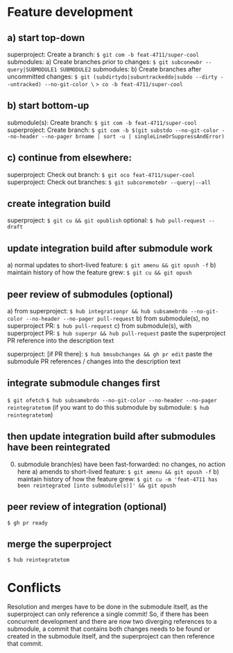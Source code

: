 # Feature development
## a) start top-down
superproject: Create a branch: `$ git com -b feat-4711/super-cool`
submodules: a) Create branches prior to changes:
	       `$ git subconewbr --query|SUBMODULE1 SUBMODULE2`
submodules: b) Create branches after uncommitted changes:
	       `$ git (subdirtydo|subuntrackeddo|subdo --dirty --untracked) --no-git-color \`
	       `> co -b feat-4711/super-cool`
## b) start bottom-up
submodule(s): Create branch: `$ git com -b feat-4711/super-cool`
superproject: Create branch: `$ git com -b $(git substdo --no-git-color --no-header --no-pager brname | sort -u | singleLineOrSuppressAndError)`
## c) continue from elsewhere:
superproject: Check out branch:   `$ git oco feat-4711/super-cool`
superproject: Check out branches: `$ git subcoremotebr --query|--all`

## create integration build
superproject: `$ git cu && git opublish`
optional: `$ hub pull-request --draft`

## update integration build after submodule work
a) normal updates to short-lived feature: `$ git amenu && git opush -f`
b) maintain history of how the feature grew: `$ git cu && git opush`

## peer review of submodules (optional)
a) from superproject: `$ hub integrationpr && hub subsamebrdo --no-git-color --no-header --no-pager pull-request`
b) from submodule(s), no superproject PR: `$ hub pull-request`
c) from submodule(s), with superproject PR: `$ hub superpr && hub pull-request`
   paste the superproject PR reference into the description text

superproject: [if PR there]: `$ hub bmsubchanges && gh pr edit`
  paste the submodule PR references / changes into the description text

## integrate submodule changes first
`$ git ofetch`
`$ hub subsamebrdo --no-git-color --no-header --no-pager reintegratetom`
(if you want to do this submodule by submodule: `$ hub reintegratetom`)
## then update integration build after submodules have been reintegrated
0) submodule branch(es) have been fast-forwarded: no changes, no action here
a) amends to short-lived feature: `$ git amenu && git opush -f`
b) maintain history of how the feature grew: `$ git cu -m 'feat-4711 has been reintegrated [into submodule(s)]' && git opush`

## peer review of integration (optional)
`$ gh pr ready`

## merge the superproject
`$ hub reintegratetom`

# Conflicts
Resolution and merges have to be done in the submodule itself, as the
superproject can only reference a single commit! So, if there has been
concurrent development and there are now two diverging references to a
submodule, a commit that contains both changes needs to be found or created in
the submodule itself, and the superproject can then reference that commit.
